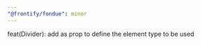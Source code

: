 ```yaml
---
"@frontify/fondue": minor
---
```


feat(Divider): add as prop to define the element type to be used

